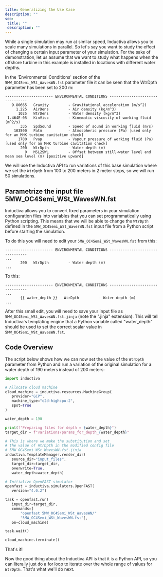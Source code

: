 ```yaml
---
title: Generalizing the Use Case
description: ""
seo:
 title: ""
 description: ""
---
```


While a single simulation may run at similar speed, Inductiva allows you to scale many simulations in parallel. So let's say you want 
to study the effect of changing a certain input parameter of your simulation. For the sake of demonstration, let us assume that we want 
to study what happens when the offshore turbine in this example is installed in locations with different water depths.

In the 'Environmental Conditions' section of the `5MW_OC4Semi_WSt_WavesWN.fst` parameter file it can be seen that the WtrDpth parameter has been set to 200 m:

```
---------------------- ENVIRONMENTAL CONDITIONS --------------------------------
   9.80665   Gravity         - Gravitational acceleration (m/s^2)
     1.225   AirDens         - Air density (kg/m^3)
      1025   WtrDens         - Water density (kg/m^3)
 1.464E-05   KinVisc         - Kinematic viscosity of working fluid (m^2/s)
       335   SpdSound        - Speed of sound in working fluid (m/s)
    103500   Patm            - Atmospheric pressure (Pa) [used only for an MHK turbine cavitation check]
      1700   Pvap            - Vapour pressure of working fluid (Pa) [used only for an MHK turbine cavitation check]
       200   WtrDpth         - Water depth (m)
         0   MSL2SWL         - Offset between still-water level and mean sea level (m) [positive upward]
```

We will use the Inductiva API to run variations of this base simulation where we set the `WtrDpth` from 100 to 200 meters in 2 meter steps, so we will run 
50 simulations. 

## Parametrize the input file 5MW_OC4Semi_WSt_WavesWN.fst
Inductiva allows you to convert fixed parameters in your simulation configuration files into variables that you can set programmatically using Python scripting. 
This means that we will be able to change the `WtrDpth` defined in the `5MW_OC4Semi_WSt_WavesWN.fst` input file from a Python script before starting the simulation.

To do this you will need to edit your `5MW_OC4Semi_WSt_WavesWN.fst` from this:

```
---------------------- ENVIRONMENTAL CONDITIONS --------------------------------
...
       200   WtrDpth         - Water depth (m)
...
```


To this:


```
---------------------- ENVIRONMENTAL CONDITIONS --------------------------------
...
       {{ water_depth }}   WtrDpth         - Water depth (m)
...
```


After this small edit, you will need to save your input file as `5MW_OC4Semi_WSt_WavesWN.fst.jinja` (note the ".jinja" extension). 
This will tell Inductiva's templating engine that a Python variable called "water_depth" should be used to set the correct scalar value in `5MW_OC4Semi_WSt_WavesWN.fst`.

## Code Overview
The script below shows how we can now set the value of the `WtrDpth` parameter 
from Python and run a variation of the original simulation for a water depth of 190 meters instead of 200 meters:

```python
import inductiva

# Allocate cloud machine
cloud_machine = inductiva.resources.MachineGroup(
   provider="GCP",
   machine_type="c2d-highcpu-2",
   spot=True
)

water_depth = 190

print(f"Preparing files for depth = {water_depth}")
target_dir = f"variations/params_for_depth_{water_depth}"

# This is where we make the substitution and set
# the value of WtrDpth in the modified config file
# 5MW_OC4Semi_WSt_WavesWN.fst.jinja
inductiva.TemplateManager.render_dir(
   source_dir="input_files",
   target_dir=target_dir,
   overwrite=True,
   water_depth=water_depth)

# Initialize OpenFAST simulator
openfast = inductiva.simulators.OpenFAST(
   version="4.0.2")

task = openfast.run(
   input_dir=target_dir,
   commands=[
       "openfast 5MW_OC4Semi_WSt_WavesWN/"
       "5MW_OC4Semi_WSt_WavesWN.fst"],
   on=cloud_machine)

task.wait()

cloud_machine.terminate()
```

That's it!

Now the good thing about the Inductiva API is that it is a Python API, so you can literally just do a for loop to iterate over the whole 
range of values for `WtrDpth`. That's what we'll do next.
